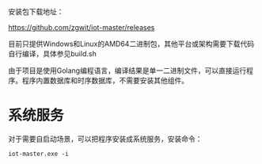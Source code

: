 安装包下载地址：

https://github.com/zgwit/iot-master/releases

目前只提供Windows和Linux的AMD64二进制包，其他平台或架构需要下载代码自行编译，具体参见build.sh

由于项目是使用Golang编程语言，编译结果是单一二进制文件，可以直接运行程序。程序内置数据库和时序数据库，不需要安装其他组件。

# 系统服务

对于需要自启动场景，可以把程序安装成系统服务，安装命令：

```shell
iot-master.exe -i
```
